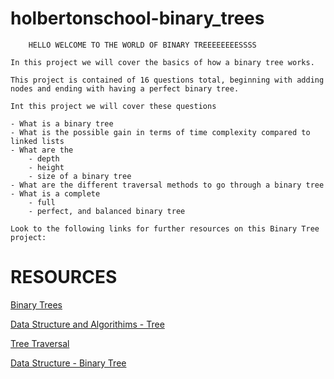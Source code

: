 # holbertonschool-binary_trees

		HELLO WELCOME TO THE WORLD OF BINARY TREEEEEEEESSSS 

	In this project we will cover the basics of how a binary tree works.

	This project is contained of 16 questions total, beginning with adding
	nodes and ending with having a perfect binary tree.

	Int this project we will cover these questions 

	- What is a binary tree
	- What is the possible gain in terms of time complexity compared to linked lists
	- What are the 
		- depth 
		- height 
		- size of a binary tree
	- What are the different traversal methods to go through a binary tree
	- What is a complete
		- full
		- perfect, and balanced binary tree

	Look to the following links for further resources on this Binary Tree project:
	

<html>
<body>

<h1>RESOURCES</h1>

<p><a href="https://intranet.hbtn.io/rltoken/ueKZ6aZ9wiI24gJuwBzJjw">Binary Trees</a></p>
<p><a href="https://intranet.hbtn.io/rltoken/RQPv9zLO03M_DDKiuBNQZw">Data Structure and Algorithims - Tree</a></p>
<p><a href="https://intranet.hbtn.io/rltoken/evS8PaZamNIs2wEEKkYa7A">Tree Traversal</a></p>
<p><a href="https://intranet.hbtn.io/rltoken/18u-Sdpdcwj9HcNNxo4kmg">Data Structure - Binary Tree</a></p>


</body>
</html>
